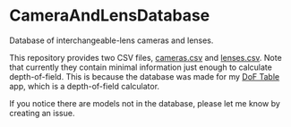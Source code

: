 # CameraAndLensDatabase

Database of interchangeable-lens cameras and lenses.

This repository provides two CSV files, [cameras.csv](cameras.csv) and
[lenses.csv](lenses.csv). Note that currently they contain minimal information
just enough to calculate depth-of-field. This is because the database was made
for my [DoF Table][dof-table] app, which is a depth-of-field calculator.

If you notice there are models not in the database, please let me know by
creating an issue.

[dof-table]: https://apps.apple.com/us/app/dof-table/id1016278440

